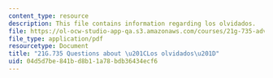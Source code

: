 ```yaml
---
content_type: resource
description: This file contains information regarding los olvidados.
file: https://ol-ocw-studio-app-qa.s3.amazonaws.com/courses/21g-735-advanced-topics-in-hispanic-literature-and-film-the-films-of-luis-bunuel-fall-2013/04d5d7be841bd8b11a78bdb36434ecf6_MIT21G_735F13_Ques_olvida.pdf
file_type: application/pdf
resourcetype: Document
title: "21G.735 Questions about \u201CLos olvidados\u201D"
uid: 04d5d7be-841b-d8b1-1a78-bdb36434ecf6
---
```

